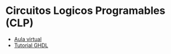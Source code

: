 # Circuitos Logicos Programables (CLP)

- [Aula virtual](https://campusposgrado.fi.uba.ar/course/view.php?id=118)
- [Tutorial GHDL](https://ghdl.github.io/ghdl/quick_start/simulation/adder/index.html)
